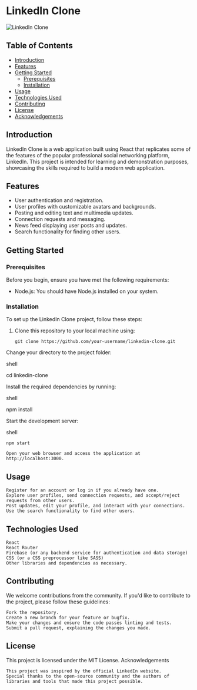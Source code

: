 # LinkedIn Clone

![LinkedIn Clone](![image](https://github.com/sandroamiridze/linkedin-clone/assets/110345189/db6c13e9-7ad9-4e1d-aff0-673e6fe36233)
)

## Table of Contents

- [Introduction](#introduction)
- [Features](#features)
- [Getting Started](#getting-started)
  - [Prerequisites](#prerequisites)
  - [Installation](#installation)
- [Usage](#usage)
- [Technologies Used](#technologies-used)
- [Contributing](#contributing)
- [License](#license)
- [Acknowledgements](#acknowledgements)

## Introduction

LinkedIn Clone is a web application built using React that replicates some of the features of the popular professional social networking platform, LinkedIn. This project is intended for learning and demonstration purposes, showcasing the skills required to build a modern web application.

## Features

- User authentication and registration.
- User profiles with customizable avatars and backgrounds.
- Posting and editing text and multimedia updates.
- Connection requests and messaging.
- News feed displaying user posts and updates.
- Search functionality for finding other users.

## Getting Started

### Prerequisites

Before you begin, ensure you have met the following requirements:

- Node.js: You should have Node.js installed on your system.

### Installation

To set up the LinkedIn Clone project, follow these steps:

1. Clone this repository to your local machine using:

   ```shell
   git clone https://github.com/your-username/linkedin-clone.git

Change your directory to the project folder:

shell

cd linkedin-clone

Install the required dependencies by running:

shell

npm install

Start the development server:

shell

    npm start

    Open your web browser and access the application at http://localhost:3000.

## Usage

    Register for an account or log in if you already have one.
    Explore user profiles, send connection requests, and accept/reject requests from other users.
    Post updates, edit your profile, and interact with your connections.
    Use the search functionality to find other users.

## Technologies Used

    React
    React Router
    Firebase (or any backend service for authentication and data storage)
    CSS (or a CSS preprocessor like SASS)
    Other libraries and dependencies as necessary.

## Contributing

We welcome contributions from the community. If you'd like to contribute to the project, please follow these guidelines:

    Fork the repository.
    Create a new branch for your feature or bugfix.
    Make your changes and ensure the code passes linting and tests.
    Submit a pull request, explaining the changes you made.

## License

This project is licensed under the MIT License.
Acknowledgements

    This project was inspired by the official LinkedIn website.
    Special thanks to the open-source community and the authors of libraries and tools that made this project possible.
